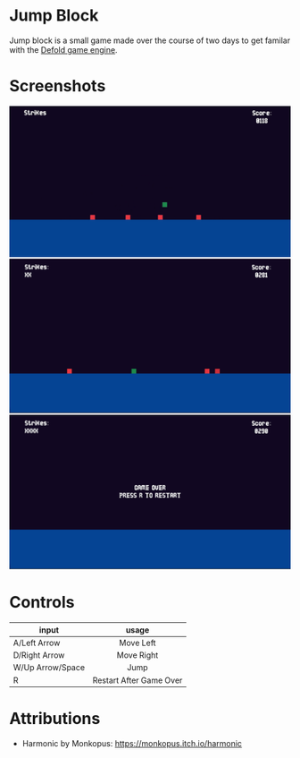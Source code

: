 # Jump Block

Jump block is a small game made over the course of two days to get familar with the [Defold game engine]().

# Screenshots

![](/screen-shots/1.png)
![](/screen-shots/2.png)
![](/screen-shots/3.png)

# Controls

| input | usage |
|-|:-:|
| A/Left Arrow | Move Left |
| D/Right Arrow | Move Right |
| W/Up Arrow/Space | Jump |
| R | Restart After Game Over | 

# Attributions

* Harmonic by Monkopus: https://monkopus.itch.io/harmonic
